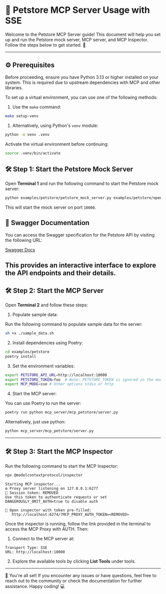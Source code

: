 # 🐾 Petstore MCP Server Usage with SSE

Welcome to the Petstore MCP Server guide! This document will help you set up and run the Petstore mock server, MCP server, and MCP Inspector. Follow the steps below to get started. 🚀

---

## ⚙️ Prerequisites

Before proceeding, ensure you have Python 3.13 or higher installed on your system. This is required due to upstream dependencies with MCP and other libraries.

To set up a virtual environment, you can use one of the following methods:

1. Use the `make` command:
  ```bash
  make setup-venv
  ```

1. Alternatively, using Python's `venv` module:
  ```bash
  python -m venv .venv
  ```

Activate the virtual environment before continuing:
```bash
source .venv/bin/activate
```

## 🛠️ Step 1: Start the Petstore Mock Server

Open **Terminal 1** and run the following command to start the Petstore mock server:

```bash
python examples/petstore/petstore_mock_server.py examples/petstore/openapi_petstore.json --port 10000
```

This will start the mock server on port `10000`.

## 📄 Swagger Documentation

You can access the Swagger specification for the Petstore API by visiting the following URL:

[Swagger Docs](http://127.0.0.1:10000/docs)

This provides an interactive interface to explore the API endpoints and their details.
---

## 🛠️ Step 2: Start the MCP Server

Open **Terminal 2** and follow these steps:

1. Populate sample data:

  Run the following command to populate sample data for the server:

  ```bash
  sh +x ./sample_data.sh
  ```
2. Install dependencies using Poetry:

  ```bash
  cd examples/petstore
  poetry install
  ```

3. Set the environment variables:

  ```bash
  export PETSTORE_API_URL=http://localhost:10000
  export PETSTORE_TOKEN=foo  # Note: PETSTORE_TOKEN is ignored in the mock server
  export MCP_MODE=sse # Other options stdio or http
  ```

4. Start the MCP server:

  You can use Poetry to run the server:
  ```bash
  poetry run python mcp_server/mcp_petstore/server.py
  ```

  Alternatively, just use python:
  ```bash
  python mcp_server/mcp_petstore/server.py
  ```

---

## 🛠️ Step 3: Start the MCP Inspector

Run the following command to start the MCP Inspector:

```bash
npx @modelcontextprotocol/inspector
```

```
Starting MCP inspector...
⚙️ Proxy server listening on 127.0.0.1:6277
🔑 Session token: REMOVED
Use this token to authenticate requests or set DANGEROUSLY_OMIT_AUTH=true to disable auth

🔗 Open inspector with token pre-filled:
   http://localhost:6274/?MCP_PROXY_AUTH_TOKEN=<REMOVED>

```

Once the inspector is running, follow the link provided in the terminal to access the MCP Proxy with AUTH. Then:

1. Connect to the MCP server at:
  ```
  Transport Type: SSE
  URL: http://localhost:10000
  ```

2. Explore the available tools by clicking **List Tools** under tools.

---

🎉 You're all set! If you encounter any issues or have questions, feel free to reach out to the community or check the documentation for further assistance. Happy coding! 💻